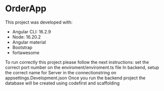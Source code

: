 # OrderApp
 
This project was developed with:
- Angular CLI: 16.2.9
- Node: 16.20.2 
- Angular material
- Bootstrap
- fortawesome
 
To run correctly this project please follow the next instructions:
set the correct port number on the enviroment/enviroment.ts file
In backend, setup the correct name for Server in the connectionstring on appsettings.Development.json
Once you run the backend project the database will be created using codefirst and scaffolding
	